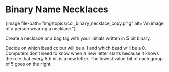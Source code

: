# Binary Name Necklaces

{image file-path="img/topics/col_binary_necklace_copy.png" alt="An image of a person wearing a necklace."}

Create a necklace or a bag tag with your initials written in 5 bit binary.

Decide on which bead colour will be a 1 and which bead will be a 0.
Computers don’t need to know when a new letter starts because it knows the rule that every 5th bit is a new letter. 
The lowest value bit of each group of 5 goes on the right. 
